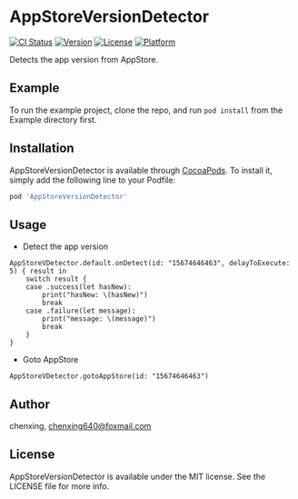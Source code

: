 # AppStoreVersionDetector

[![CI Status](https://img.shields.io/travis/chenxing640/AppStoreVersionDetector.svg?style=flat)](https://travis-ci.org/chenxing640/AppStoreVersionDetector)
[![Version](https://img.shields.io/cocoapods/v/AppStoreVersionDetector.svg?style=flat)](https://cocoapods.org/pods/AppStoreVersionDetector)
[![License](https://img.shields.io/cocoapods/l/AppStoreVersionDetector.svg?style=flat)](https://cocoapods.org/pods/AppStoreVersionDetector)
[![Platform](https://img.shields.io/cocoapods/p/AppStoreVersionDetector.svg?style=flat)](https://cocoapods.org/pods/AppStoreVersionDetector)

Detects the app version from AppStore.


## Example

To run the example project, clone the repo, and run `pod install` from the Example directory first.


## Installation

AppStoreVersionDetector is available through [CocoaPods](https://cocoapods.org). To install
it, simply add the following line to your Podfile:

```ruby
pod 'AppStoreVersionDetector'
```


## Usage

- Detect the app version

```
AppStoreVDetector.default.onDetect(id: "15674646463", delayToExecute: 5) { result in
    switch result {
    case .success(let hasNew):
        print("hasNew: \(hasNew)")
        break
    case .failure(let message):
        print("message: \(message)")
        break
    }
}
```

- Goto AppStore

```
AppStoreVDetector.gotoAppStore(id: "15674646463")
```


## Author

chenxing, chenxing640@foxmail.com


## License

AppStoreVersionDetector is available under the MIT license. See the LICENSE file for more info.
